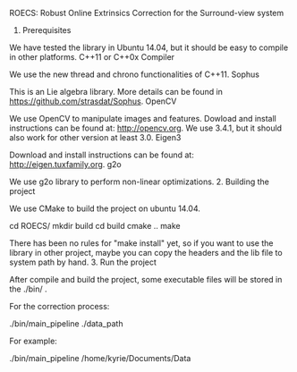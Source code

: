 ROECS: Robust Online Extrinsics Correction for the Surround-view system
1. Prerequisites

We have tested the library in Ubuntu 14.04, but it should be easy to compile in other platforms.
C++11 or C++0x Compiler

We use the new thread and chrono functionalities of C++11.
Sophus

This is an Lie algebra library. More details can be found in https://github.com/strasdat/Sophus.
OpenCV

We use OpenCV to manipulate images and features. Dowload and install instructions can be found at: http://opencv.org. We use 3.4.1, but it should also work for other version at least 3.0.
Eigen3

Download and install instructions can be found at: http://eigen.tuxfamily.org.
g2o

We use g2o library to perform non-linear optimizations.
2. Building the project

We use CMake to build the project on ubuntu 14.04.

cd ROECS/
mkdir build
cd build
cmake ..
make

There has been no rules for "make install" yet, so if you want to use the library in other project, maybe you can copy the headers and the lib file to system path by hand.
3. Run the project

After compile and build the project, some executable files will be stored in the ./bin/ .

For the correction process:

./bin/main_pipeline  ./data_path  

For example:

./bin/main_pipeline /home/kyrie/Documents/Data

